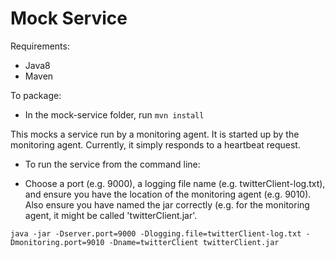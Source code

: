 # Mock Service

Requirements:
- Java8
- Maven

To package:

- In the mock-service folder, run
`mvn install`

This mocks a service run by a monitoring agent. It is started up by the monitoring agent. 
Currently, it simply responds to a heartbeat request.

- To run the service from the command line:

- Choose a port (e.g. 9000), a logging file name (e.g. twitterClient-log.txt), and ensure you have the location of the monitoring agent (e.g. 9010). Also ensure you have named the jar correctly (e.g. for the monitoring agent, it might be called 'twitterClient.jar'.

`java -jar -Dserver.port=9000 -Dlogging.file=twitterClient-log.txt -Dmonitoring.port=9010 -Dname=twitterClient twitterClient.jar`